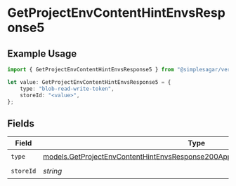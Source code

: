 # GetProjectEnvContentHintEnvsResponse5

## Example Usage

```typescript
import { GetProjectEnvContentHintEnvsResponse5 } from "@simplesagar/vercel/models/getprojectenvop.js";

let value: GetProjectEnvContentHintEnvsResponse5 = {
    type: "blob-read-write-token",
    storeId: "<value>",
};
```

## Fields

| Field                                                                                                                                                                    | Type                                                                                                                                                                     | Required                                                                                                                                                                 | Description                                                                                                                                                              |
| ------------------------------------------------------------------------------------------------------------------------------------------------------------------------ | ------------------------------------------------------------------------------------------------------------------------------------------------------------------------ | ------------------------------------------------------------------------------------------------------------------------------------------------------------------------ | ------------------------------------------------------------------------------------------------------------------------------------------------------------------------ |
| `type`                                                                                                                                                                   | [models.GetProjectEnvContentHintEnvsResponse200ApplicationJSONResponseBody35Type](../models/getprojectenvcontenthintenvsresponse200applicationjsonresponsebody35type.md) | :heavy_check_mark:                                                                                                                                                       | N/A                                                                                                                                                                      |
| `storeId`                                                                                                                                                                | *string*                                                                                                                                                                 | :heavy_check_mark:                                                                                                                                                       | N/A                                                                                                                                                                      |